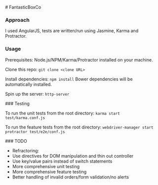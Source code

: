 # FantasticBoxCo

### Approach
I used AngularJS, tests are written/run using Jasmine, Karma and Protractor.


### Usage

Prerequisites:
Node.js/NPM/Karma/Protractor installed on your machine.

Clone this repo:
``` git clone <clone URL> ```

Install dependencies:
``` npm install ```
Bower dependencies will be automatically installed.

Spin up the server:
``` http-server ```

### Testing

To run the unit tests from the root directory:
``` karma start test/karma.conf.js ```

To run the feature tests from the root directory:
``` webdriver-manager start ```
``` protractor test/e2e/conf.js ```


### TODO
* Refractoring: 
* Use directives for DOM manipulation and thin out controller
* Use key/value pairs instead of switch statements
* More comprehensive unit testing
* More comprehensive feature testing
* Better handling of invalid orders/form validation/no alerts